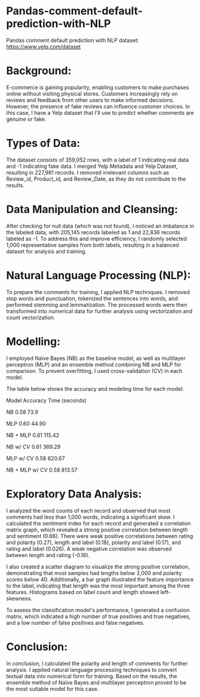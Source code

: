 # Pandas-comment-default-prediction-with-NLP
Pandas comment default prediction with NLP
dataset: https://www.yelp.com/dataset 

# Background:

E-commerce is gaining popularity, enabling customers to make purchases online without visiting physical stores. Customers increasingly rely on reviews and feedback from other users to make informed decisions. However, the presence of fake reviews can influence customer choices. In this case, I have a Yelp dataset that I'll use to predict whether comments are genuine or fake.

# Types of Data:

The dataset consists of 359,052 rows, with a label of 1 indicating real data and -1 indicating fake data. I merged Yelp Metadata and Yelp Dataset, resulting in 227,981 records. I removed irrelevant columns such as Review_id, Product_id, and Review_Date, as they do not contribute to the results.

# Data Manipulation and Cleansing:

After checking for null data (which was not found), I noticed an imbalance in the labeled data, with 205,145 records labeled as 1 and 22,836 records labeled as -1. To address this and improve efficiency, I randomly selected 1,000 representative samples from both labels, resulting in a balanced dataset for analysis and training.

# Natural Language Processing (NLP):

To prepare the comments for training, I applied NLP techniques. I removed stop words and punctuation, tokenized the sentences into words, and performed stemming and lemmatization. The processed words were then transformed into numerical data for further analysis using vectorization and count vectorization.

# Modelling:

I employed Naïve Bayes (NB) as the baseline model, as well as multilayer perceptron (MLP) and an ensemble method combining NB and MLP for comparison. To prevent overfitting, I used cross-validation (CV) in each model.

The table below shows the accuracy and modeling time for each model:

Model	Accuracy	Time (seconds)

NB	0.58	73.9

MLP	0.60	44.90

NB + MLP	0.61	115.42

NB w/ CV	0.61	369.29

MLP w/ CV	0.58	620.67

NB + MLP w/ CV	0.58	813.57

# Exploratory Data Analysis:

I analyzed the word counts of each record and observed that most comments had less than 1,000 words, indicating a significant skew. I calculated the sentiment index for each record and generated a correlation matrix graph, which revealed a strong positive correlation between length and sentiment (0.66). There were weak positive correlations between rating and polarity (0.27), length and label (0.18), polarity and label (0.17), and rating and label (0.026). A weak negative correlation was observed between length and rating (-0.16).

I also created a scatter diagram to visualize the strong positive correlation, demonstrating that most samples had lengths below 2,000 and polarity scores below 40. Additionally, a bar graph illustrated the feature importance to the label, indicating that length was the most important among the three features. Histograms based on label count and length showed left-skewness.

To assess the classification model's performance, I generated a confusion matrix, which indicated a high number of true positives and true negatives, and a low number of false positives and false negatives.

# Conclusion:

In conclusion, I calculated the polarity and length of comments for further analysis. I applied natural language processing techniques to convert textual data into numerical form for training. Based on the results, the ensemble method of Naïve Bayes and multilayer perceptron proved to be the most suitable model for this case.
